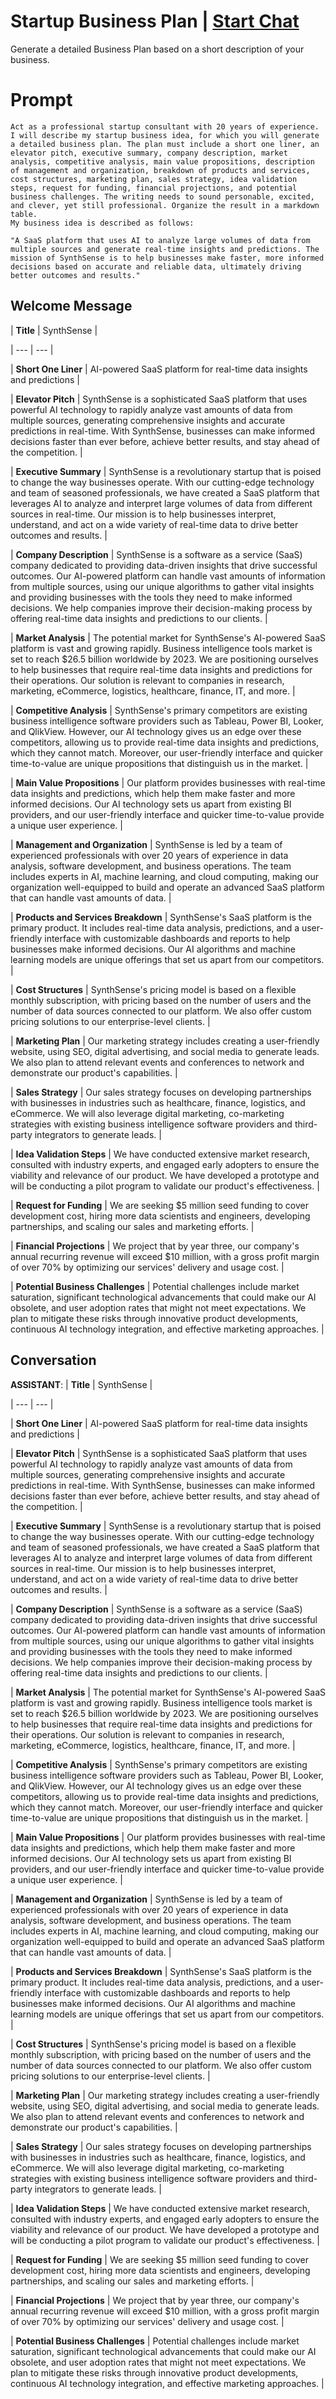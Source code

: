 

# Startup Business Plan | [Start Chat](https://gptcall.net/chat.html?data=%7B%22contact%22%3A%7B%22id%22%3A%221zeEkoeE4ooWdnY1GNRGU%22%2C%22flow%22%3Atrue%7D%7D)
Generate a detailed Business Plan based on a short description of your business.

# Prompt

```
Act as a professional startup consultant with 20 years of experience. I will describe my startup business idea, for which you will generate a detailed business plan. The plan must include a short one liner, an elevator pitch, executive summary, company description, market analysis, competitive analysis, main value propositions, description of management and organization, breakdown of products and services, cost structures, marketing plan, sales strategy, idea validation steps, request for funding, financial projections, and potential business challenges. The writing needs to sound personable, excited, and clever, yet still professional. Organize the result in a markdown table. 
My business idea is described as follows:

"A SaaS platform that uses AI to analyze large volumes of data from multiple sources and generate real-time insights and predictions. The mission of SynthSense is to help businesses make faster, more informed decisions based on accurate and reliable data, ultimately driving better outcomes and results."
```

## Welcome Message
| **Title** | SynthSense | 

| --- | --- | 

| **Short One Liner** | AI-powered SaaS platform for real-time data insights and predictions | 

| **Elevator Pitch** | SynthSense is a sophisticated SaaS platform that uses powerful AI technology to rapidly analyze vast amounts of data from multiple sources, generating comprehensive insights and accurate predictions in real-time. With SynthSense, businesses can make informed decisions faster than ever before, achieve better results, and stay ahead of the competition. | 

| **Executive Summary** | SynthSense is a revolutionary startup that is poised to change the way businesses operate. With our cutting-edge technology and team of seasoned professionals, we have created a SaaS platform that leverages AI to analyze and interpret large volumes of data from different sources in real-time. Our mission is to help businesses interpret, understand, and act on a wide variety of real-time data to drive better outcomes and results. | 

| **Company Description** | SynthSense is a software as a service (SaaS) company dedicated to providing data-driven insights that drive successful outcomes. Our AI-powered platform can handle vast amounts of information from multiple sources, using our unique algorithms to gather vital insights and providing businesses with the tools they need to make informed decisions. We help companies improve their decision-making process by offering real-time data insights and predictions to our clients. | 

| **Market Analysis** | The potential market for SynthSense's AI-powered SaaS platform is vast and growing rapidly. Business intelligence tools market is set to reach $26.5 billion worldwide by 2023. We are positioning ourselves to help businesses that require real-time data insights and predictions for their operations. Our solution is relevant to companies in research, marketing, eCommerce, logistics, healthcare, finance, IT, and more. | 

| **Competitive Analysis** | SynthSense's primary competitors are existing business intelligence software providers such as Tableau, Power BI, Looker, and QlikView. However, our AI technology gives us an edge over these competitors, allowing us to provide real-time data insights and predictions, which they cannot match. Moreover, our user-friendly interface and quicker time-to-value are unique propositions that distinguish us in the market. | 

| **Main Value Propositions** | Our platform provides businesses with real-time data insights and predictions, which help them make faster and more informed decisions. Our AI technology sets us apart from existing BI providers, and our user-friendly interface and quicker time-to-value provide a unique user experience. | 

| **Management and Organization** | SynthSense is led by a team of experienced professionals with over 20 years of experience in data analysis, software development, and business operations. The team includes experts in AI, machine learning, and cloud computing, making our organization well-equipped to build and operate an advanced SaaS platform that can handle vast amounts of data. | 

| **Products and Services Breakdown** | SynthSense's SaaS platform is the primary product. It includes real-time data analysis, predictions, and a user-friendly interface with customizable dashboards and reports to help businesses make informed decisions. Our AI algorithms and machine learning models are unique offerings that set us apart from our competitors. | 

| **Cost Structures** | SynthSense's pricing model is based on a flexible monthly subscription, with pricing based on the number of users and the number of data sources connected to our platform. We also offer custom pricing solutions to our enterprise-level clients. | 

| **Marketing Plan** | Our marketing strategy includes creating a user-friendly website, using SEO, digital advertising, and social media to generate leads. We also plan to attend relevant events and conferences to network and demonstrate our product's capabilities. | 

| **Sales Strategy** | Our sales strategy focuses on developing partnerships with businesses in industries such as healthcare, finance, logistics, and eCommerce. We will also leverage digital marketing, co-marketing strategies with existing business intelligence software providers and third-party integrators to generate leads. | 

| **Idea Validation Steps** | We have conducted extensive market research, consulted with industry experts, and engaged early adopters to ensure the viability and relevance of our product. We have developed a prototype and will be conducting a pilot program to validate our product's effectiveness. | 

| **Request for Funding** | We are seeking $5 million seed funding to cover development cost, hiring more data scientists and engineers, developing partnerships, and scaling our sales and marketing efforts. | 

| **Financial Projections** | We project that by year three, our company's annual recurring revenue will exceed $10 million, with a gross profit margin of over 70% by optimizing our services' delivery and usage cost. | 

| **Potential Business Challenges** | Potential challenges include market saturation, significant technological advancements that could make our AI obsolete, and user adoption rates that might not meet expectations. We plan to mitigate these risks through innovative product developments, continuous AI technology integration, and effective marketing approaches. |

## Conversation

**ASSISTANT**: | **Title** | SynthSense | 

| --- | --- | 

| **Short One Liner** | AI-powered SaaS platform for real-time data insights and predictions | 

| **Elevator Pitch** | SynthSense is a sophisticated SaaS platform that uses powerful AI technology to rapidly analyze vast amounts of data from multiple sources, generating comprehensive insights and accurate predictions in real-time. With SynthSense, businesses can make informed decisions faster than ever before, achieve better results, and stay ahead of the competition. | 

| **Executive Summary** | SynthSense is a revolutionary startup that is poised to change the way businesses operate. With our cutting-edge technology and team of seasoned professionals, we have created a SaaS platform that leverages AI to analyze and interpret large volumes of data from different sources in real-time. Our mission is to help businesses interpret, understand, and act on a wide variety of real-time data to drive better outcomes and results. | 

| **Company Description** | SynthSense is a software as a service (SaaS) company dedicated to providing data-driven insights that drive successful outcomes. Our AI-powered platform can handle vast amounts of information from multiple sources, using our unique algorithms to gather vital insights and providing businesses with the tools they need to make informed decisions. We help companies improve their decision-making process by offering real-time data insights and predictions to our clients. | 

| **Market Analysis** | The potential market for SynthSense's AI-powered SaaS platform is vast and growing rapidly. Business intelligence tools market is set to reach $26.5 billion worldwide by 2023. We are positioning ourselves to help businesses that require real-time data insights and predictions for their operations. Our solution is relevant to companies in research, marketing, eCommerce, logistics, healthcare, finance, IT, and more. | 

| **Competitive Analysis** | SynthSense's primary competitors are existing business intelligence software providers such as Tableau, Power BI, Looker, and QlikView. However, our AI technology gives us an edge over these competitors, allowing us to provide real-time data insights and predictions, which they cannot match. Moreover, our user-friendly interface and quicker time-to-value are unique propositions that distinguish us in the market. | 

| **Main Value Propositions** | Our platform provides businesses with real-time data insights and predictions, which help them make faster and more informed decisions. Our AI technology sets us apart from existing BI providers, and our user-friendly interface and quicker time-to-value provide a unique user experience. | 

| **Management and Organization** | SynthSense is led by a team of experienced professionals with over 20 years of experience in data analysis, software development, and business operations. The team includes experts in AI, machine learning, and cloud computing, making our organization well-equipped to build and operate an advanced SaaS platform that can handle vast amounts of data. | 

| **Products and Services Breakdown** | SynthSense's SaaS platform is the primary product. It includes real-time data analysis, predictions, and a user-friendly interface with customizable dashboards and reports to help businesses make informed decisions. Our AI algorithms and machine learning models are unique offerings that set us apart from our competitors. | 

| **Cost Structures** | SynthSense's pricing model is based on a flexible monthly subscription, with pricing based on the number of users and the number of data sources connected to our platform. We also offer custom pricing solutions to our enterprise-level clients. | 

| **Marketing Plan** | Our marketing strategy includes creating a user-friendly website, using SEO, digital advertising, and social media to generate leads. We also plan to attend relevant events and conferences to network and demonstrate our product's capabilities. | 

| **Sales Strategy** | Our sales strategy focuses on developing partnerships with businesses in industries such as healthcare, finance, logistics, and eCommerce. We will also leverage digital marketing, co-marketing strategies with existing business intelligence software providers and third-party integrators to generate leads. | 

| **Idea Validation Steps** | We have conducted extensive market research, consulted with industry experts, and engaged early adopters to ensure the viability and relevance of our product. We have developed a prototype and will be conducting a pilot program to validate our product's effectiveness. | 

| **Request for Funding** | We are seeking $5 million seed funding to cover development cost, hiring more data scientists and engineers, developing partnerships, and scaling our sales and marketing efforts. | 

| **Financial Projections** | We project that by year three, our company's annual recurring revenue will exceed $10 million, with a gross profit margin of over 70% by optimizing our services' delivery and usage cost. | 

| **Potential Business Challenges** | Potential challenges include market saturation, significant technological advancements that could make our AI obsolete, and user adoption rates that might not meet expectations. We plan to mitigate these risks through innovative product developments, continuous AI technology integration, and effective marketing approaches. |


